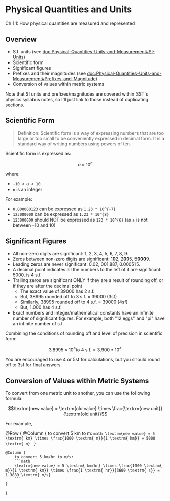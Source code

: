 # Physical Quantities and Units

Ch 1.1: How physical quantities are measured and represented

## Overview
- S.I. units (see <doc:Physical-Quantities-Units-and-Measurement#SI-Units>)
- Scientific form
- Significant figures
- Prefixes and their magnitudes (see <doc:Physical-Quantities-Units-and-Measurement#Prefixes-and-Magnitude>)
- Conversion of values within metric systems

Note that SI units and prefixes/magnitudes are covered within SST's physics syllabus notes, so 
I'll just link to those instead of duplicating sections.

## Scientific Form

> Definition: Scientific form is a way of expressing numbers that are too large or too small to be conveniently
> expressed in decimal form. It is a standard way of writing numbers using powers of ten.

Scientific form is expressed as:
```math
a \times 10^n
```
where:
- `-10 < `a` < 10`
- `n` is an integer

For example:
- `0.000000123` can be expressed as `1.23 * 10^{-7}`
- `123000000` can be expressed as `1.23 * 10^{8}`
- `123000000` should NOT be expressed as `123 * 10^{6}` (as `a` is not between -10 and 10)

## Significant Figures

- All non-zero digits are significant: 1, 2, 3, 4, 5, 6, 7, 8, 9.
- Zeros between non-zero digits are significant: 1**0**2, 2**00**5, 5**000**9.
- Leading zeros are never significant: 0.02, 001.887, 0.000515.
- A decimal point indicates all the numbers to the left of it are significant: 5000. is 4 s.f.
- Trailing zeros are significant ONLY if they are a result of rounding off, or if they are after 
the decimal point
    - The exact value of 39000 has 2 s.f.
    - But, 38995 rounded off to 3 s.f. = 39000 (3sf)
    - Similarly, 38995 rounded off to 4 s.f. = 39000 (4sf)
    - But, 1.000 has 4 s.f.
- Exact numbers and integer/mathematical constants have an infinite number of significant
figures. For example, both "12 eggs" and "pi" have an infinite number of s.f.

Combining the conditions of rounding off and level of precision in scientific form:
```math
3.8995 \times 10^4 \textrm{to 4 s.f.} = 3.900 * 10^4
```

You are encouraged to use 4 or 5sf for calculations, but you should round off to 3sf for final answers.

## Conversion of Values within Metric Systems

To convert from one metric unit to another, you can use the following formula:
```math
\textrm{new value} = \textrm{old value} \times \frac{\textrm{new unit}}{\textrm{old unit}}
```
For example,

@Row {
    @Column {
        to convert 5 km to m:
        ```math
        \textrm{new value} = 5 \textrm{ km} \times \frac{1000 \textrm{ m}}{1 \textrm{ km}} = 5000 \textrm{ m}
        ```
    }

    @Column {
        to convert 5 km/hr to m/s:
        ```math
        \textrm{new value} = 5 \textrm{ km/hr} \times \frac{1000 \textrm{ m}}{1 \textrm{ km}} \times \frac{1 \textrm{ hr}}{3600 \textrm{ s}} = 1.3889 \textrm{ m/s}
        ```
    }
}
